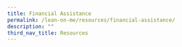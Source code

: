 ```yaml
---
title: Financial Assistance
permalink: /lean-on-me/resources/financial-assistance/
description: ""
third_nav_title: Resources
---
```

